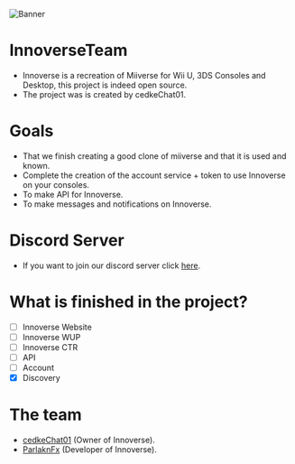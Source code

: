 ![Banner](https://cdn.innoverse.club/img/text-logo)

# InnoverseTeam
- Innoverse is a recreation of Miiverse for Wii U, 3DS Consoles and Desktop, this project is indeed open source.
- The project was is created by cedkeChat01.

# Goals
- That we finish creating a good clone of miiverse and that it is used and known.
- Complete the creation of the account service + token to use Innoverse on your consoles.
- To make API for Innoverse.
- To make messages and notifications on Innoverse.

# Discord Server
- If you want to join our discord server click [here](https://dsc.gg/innoverseclub).

# What is finished in the project?
- [ ] Innoverse Website
- [ ] Innoverse WUP
- [ ] Innoverse CTR
- [ ] API
- [ ] Account
- [x] Discovery

# The team
- [cedkeChat01](https://github.com/00cedke) (Owner of Innoverse).
- [ParlaknFx](https://github.com/parlakn) (Developer of Innoverse).
